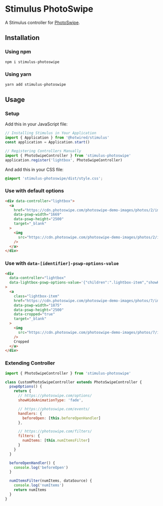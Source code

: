 # Stimulus PhotoSwipe

A Stimulus controller for [PhotoSwipe].

## Installation

### Using npm

```sh
npm i stimulus-photoswipe
```

### Using yarn

```sh
yarn add stimulus-photoswipe
```

## Usage

### Setup

Add this in your JavaScript file:

```javascript
// Installing Stimulus in Your Application
import { Application } from '@hotwired/stimulus'
const application = Application.start()

// Registering Controllers Manually
import { PhotoSwipeController } from 'stimulus-photoswipe'
application.register('lightbox', PhotoSwipeController)
```

And add this in your CSS file:

```css
@import 'stimulus-photoswipe/dist/style.css';
```

### Use with default options

```html
<div data-controller="lightbox">
  <a
    href="https://cdn.photoswipe.com/photoswipe-demo-images/photos/2/img-2500.jpg"
    data-pswp-width="1669"
    data-pswp-height="2500"
    target="_blank"
  >
    <img
      src="https://cdn.photoswipe.com/photoswipe-demo-images/photos/2/img-200.jpg"
    />
  </a>
</div>
```

### Use with `data-[identifier]-pswp-options-value`

```html
<div
  data-controller="lightbox"
  data-lightbox-pswp-options-value='{"children":".lightbox-item","showHideAnimationType":"zoom"}'
>
  <a
    class="lightbox-item"
    href="https://cdn.photoswipe.com/photoswipe-demo-images/photos/7/img-2500.jpg"
    data-pswp-width="1875"
    data-pswp-height="2500"
    data-cropped="true"
    target="_blank"
  >
    <img
      src="https://cdn.photoswipe.com/photoswipe-demo-images/photos/7/img-200.jpg"
    />
    Cropped
  </a>
</div>
```

### Extending Controller

```javascript
import { PhotoSwipeController } from 'stimulus-photoswipe'

class CustomPhotoSwipeController extends PhotoSwipeController {
  pswpOptions() {
    return {
      // https://photoswipe.com/options/
      showHideAnimationType: 'fade',

      // https://photoswipe.com/events/
      handlers: {
        beforeOpen: [this.beforeOpenHandler]
      },

      // https://photoswipe.com/filters/
      filters: {
        numItems: [this.numItemsFilter]
      }
    }
  }

  beforeOpenHandler() {
    console.log('beforeOpen')
  }

  numItemsFilter(numItems, dataSource) {
    console.log('numItems')
    return numItems
  }
}
```

[photoswipe]: https://github.com/dimsemenov/photoswipe
